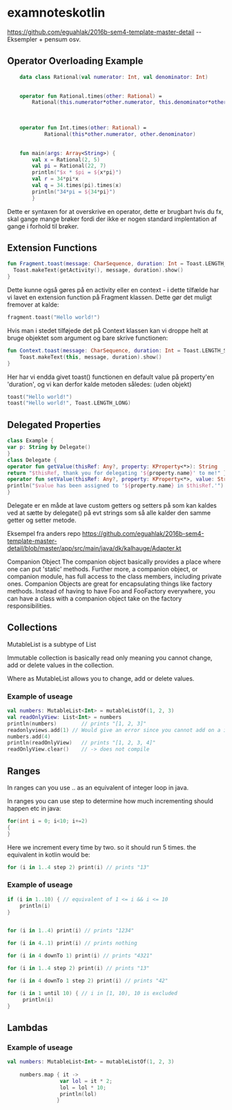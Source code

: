 # examnoteskotlin

https://github.com/eguahlak/2016b-sem4-template-master-detail -- Eksempler + pensum osv.
## Operator Overloading Example


```kotlin
	data class Rational(val numerator: Int, val denominator: Int)

	
	operator fun Rational.times(other: Rational) =
	    Rational(this.numerator*other.numerator, this.denominator*other.denominator)

	
	
	operator fun Int.times(other: Rational) =
	        Rational(this*other.numerator, other.denominator)

	
	fun main(args: Array<String>) {
	    val x = Rational(2, 5)
	    val pi = Rational(22, 7)
	    println("$x * $pi = ${x*pi}")
	    val r = 34*pi*x
	    val q = 34.times(pi).times(x)
	    println("34*pi = ${34*pi}")
	    }
```

Dette er syntaxen for at overskrive en operator, dette er brugbart hvis du fx, skal gange mange brøker fordi der ikke er nogen standard implentation af gange i forhold til brøker.



## Extension Functions
```kotlin
fun Fragment.toast(message: CharSequence, duration: Int = Toast.LENGTH_SHORT) { 
  Toast.makeText(getActivity(), message, duration).show()
}
```

Dette kunne også gøres på en activity eller en context - i dette tilfælde har vi lavet en extension function på Fragment klassen. Dette gør det muligt fremover at kalde:
```kotlin
fragment.toast("Hello world!")
```

Hvis man i stedet tilføjede det på Context klassen kan vi droppe helt at bruge objektet som argument og bare skrive functionen:
```kotlin
fun Context.toast(message: CharSequence, duration: Int = Toast.LENGTH_SHORT) {
    Toast.makeText(this, message, duration).show()
}
```
Her har vi endda givet toast() functionen en default value på property'en 'duration', og vi kan derfor kalde metoden således: (uden objekt)
```kotlin
toast("Hello world!")
toast("Hello world!", Toast.LENGTH_LONG)
```


## Delegated Properties
```kotlin
class Example {
var p: String by Delegate()
}
class Delegate {
operator fun getValue(thisRef: Any?, property: KProperty<*>): String                              {
return "$thisRef, thank you for delegating '${property.name}' to me!" }
operator fun setValue(thisRef: Any?, property: KProperty<*>, value: String) {
println("$value has been assigned to '${property.name} in $thisRef.'") }
}
```
Delegate er en måde at lave custom getters og setters på som kan kaldes ved at sætte by delegate() på evt strings som så alle kalder den samme getter og setter metode.

Eksempel fra anders repo
https://github.com/eguahlak/2016b-sem4-template-master-detail/blob/master/app/src/main/java/dk/kalhauge/Adapter.kt

Companion Object
The companion object basically provides a place where one can put 'static' methods. Further more, a companion object, or companion module, has full access to the class members, including private ones. Companion Objects are great for encapsulating things like factory methods. Instead of having to have Foo and FooFactory everywhere, you can have a class with a companion object take on the factory responsibilities.


## Collections

MutableList is a subtype of List<T>

Immutable collection is basically read only meaning you cannot change, add or delete values in the collection.

Where as MutableList allows you to change, add or delete values.

### Example of useage

```kotlin
val numbers: MutableList<Int> = mutableListOf(1, 2, 3)
val readOnlyView: List<Int> = numbers
println(numbers)        // prints "[1, 2, 3]"
readonlyviews.add(1) // Would give an error since you cannot add on a immutablelist
numbers.add(4)
println(readOnlyView)   // prints "[1, 2, 3, 4]"
readOnlyView.clear()    // -> does not compile
```

## Ranges


In ranges can you use .. as an equivalent of integer loop in java.

In ranges you can use step to determine how much incrementing should happen etc in java:
```java
for(int i = 0; i<10; i+=2)
{
}
```
Here we increment every time by two. so it should run 5 times. 
the equivalent in kotlin would be:

```kotlin
for (i in 1..4 step 2) print(i) // prints "13"
```

### Example of useage
```kotlin
if (i in 1..10) { // equivalent of 1 <= i && i <= 10
    println(i)
}


for (i in 1..4) print(i) // prints "1234"

for (i in 4..1) print(i) // prints nothing

for (i in 4 downTo 1) print(i) // prints "4321"

for (i in 1..4 step 2) print(i) // prints "13"

for (i in 4 downTo 1 step 2) print(i) // prints "42"

for (i in 1 until 10) { // i in [1, 10), 10 is excluded
     println(i)
}
```


## Lambdas

### Example of useage
```kotlin
val numbers: MutableList<Int> = mutableListOf(1, 2, 3)   
    
    numbers.map { it -> 
                 var lol = it * 2; 
                 lol = lol * 10; 
                 println(lol) 
                }
```
